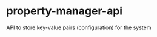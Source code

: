 property-manager-api
====================

API to store key-value pairs (configuration) for the system
